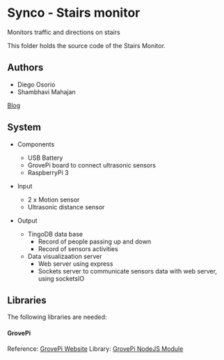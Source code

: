 # Synco - Stairs monitor

Monitors traffic and directions on stairs

This folder holds the source code of the Stairs Monitor.

## Authors

* Diego Osorio
* Shambhavi Mahajan

[Blog](http://ipdl.gatech.edu/doie2016/projects/stair-monitor-team-5ynco/)

## System

* Components
  *	USB Battery
  * GrovePi board to connect ultrasonic sensors
  * RaspberryPi 3

* Input
  * 2 x Motion sensor
  * Ultrasonic distance sensor

* Output
  * TingoDB data base
  	* Record of people passing up and down
  	* Record of sensors activities
  * Data visualizaation server
    * Web server using express
    * Sockets server to communicate sensors data with web server, using socketsIO

## Libraries

The following libraries are needed:

#### GrovePi

Reference: [GrovePi Website](http://www.dexterindustries.com/grovepi/)
Library: [GrovePi NodeJS Module](https://github.com/marcellobarile/GrovePi)

